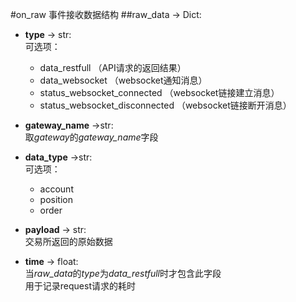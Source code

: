 #on_raw 事件接收数据结构
##raw_data -> Dict:
- **type** -> str:<br>
可选项：
   - data_restfull （API请求的返回结果）
   - data_websocket （websocket通知消息）
   - status_websocket_connected （websocket链接建立消息）
   - status_websocket_disconnected （websocket链接断开消息）

        
- **gateway_name** ->str:<br>
取*gateway*的*gateway_name*字段


- **data_type** ->str:<br>
可选项：
   - account  
   - position
   - order


- **payload** -> str:<br>
交易所返回的原始数据


- **time** -> float:<br>
当*raw_data*的*type*为*data_restfull*时才包含此字段<br>
用于记录request请求的耗时